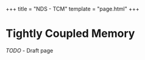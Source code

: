 +++
title = "NDS - TCM"
template = "page.html"
+++

# **T**ightly **C**oupled **M**emory

*TODO* - Draft page
